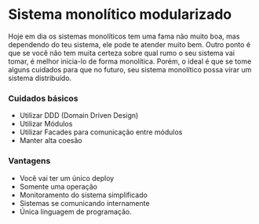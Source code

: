 # Sistema monolítico modularizado
Hoje em dia os sistemas monolíticos tem uma fama não muito boa, mas dependendo do teu sistema, ele pode te atender muito bem. Outro ponto é que se você não tem muita certeza sobre qual rumo o seu sistema vai tomar, é melhor inicia-lo de forma monolítica. Porém, o ideal é que se tome alguns cuidados para que no futuro, seu sistema monolítico possa virar um sistema distribuído.

### Cuidados básicos
- Utilizar DDD (Domain Driven Design)
- Utilizar Módulos
- Utilizar Facades para comunicação entre módulos
- Manter alta coesão
### Vantagens
- Você vai ter um único deploy
- Somente uma operação
- Monitoramento do sistema simplificado
- Sistemas se comunicando internamente
- Única linguagem de programação.